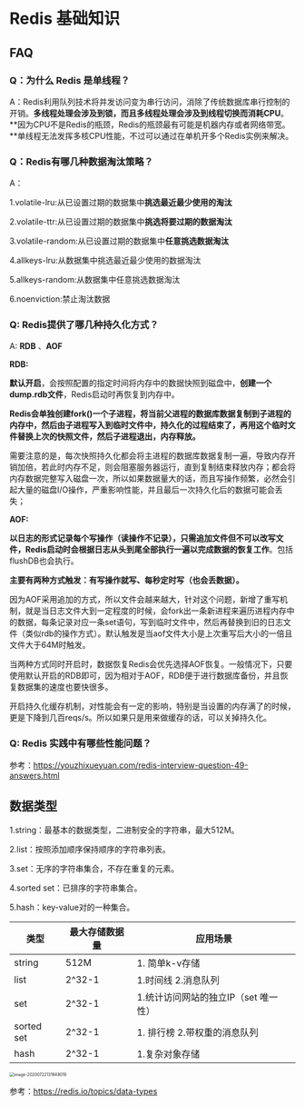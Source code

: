 # Redis 基础知识

## FAQ

### Q：为什么 Redis 是单线程？

A：Redis利用队列技术将并发访问变为串行访问，消除了传统数据库串行控制的开销。**多线程处理会涉及到锁，而且多线程处理会涉及到线程切换而消耗CPU**。**因为CPU不是Redis的瓶颈，Redis的瓶颈最有可能是机器内存或者网络带宽。**单线程无法发挥多核CPU性能，不过可以通过在单机开多个Redis实例来解决。

### Q：Redis有哪几种数据淘汰策略？

A：

1.volatile-lru:从已设置过期的数据集中**挑选最近最少使用的淘汰**

2.volatile-ttr:从已设置过期的数据集中**挑选将要过期的数据淘汰**

3.volatile-random:从已设置过期的数据集中**任意挑选数据淘汰**

4.allkeys-lru:从数据集中挑选最近最少使用的数据淘汰

5.allkeys-random:从数据集中任意挑选数据淘汰

6.noenviction:禁止淘汰数据

### Q: Redis提供了哪几种持久化方式？

A: **RDB** 、**AOF**

**RDB:**

**默认开启**，会按照配置的指定时间将内存中的数据快照到磁盘中，**创建一个dump.rdb文件**，Redis启动时再恢复到内存中。

**Redis会单独创建fork()一个子进程，将当前父进程的数据库数据复制到子进程的内存中，然后由子进程写入到临时文件中，持久化的过程结束了，再用这个临时文件替换上次的快照文件，然后子进程退出，内存释放。**

需要注意的是，每次快照持久化都会将主进程的数据库数据复制一遍，导致内存开销加倍，若此时内存不足，则会阻塞服务器运行，直到复制结束释放内存；都会将内存数据完整写入磁盘一次，所以如果数据量大的话，而且写操作频繁，必然会引起大量的磁盘I/O操作，严重影响性能，并且最后一次持久化后的数据可能会丢失；

**AOF:**

**以日志的形式记录每个写操作（读操作不记录），只需追加文件但不可以改写文件，Redis启动时会根据日志从头到尾全部执行一遍以完成数据的恢复工作**。包括flushDB也会执行。

**主要有两种方式触发：有写操作就写、每秒定时写（也会丢数据）。**

因为AOF采用追加的方式，所以文件会越来越大，针对这个问题，新增了重写机制，就是当日志文件大到一定程度的时候，会fork出一条新进程来遍历进程内存中的数据，每条记录对应一条set语句，写到临时文件中，然后再替换到旧的日志文件（类似rdb的操作方式）。默认触发是当aof文件大小是上次重写后大小的一倍且文件大于64M时触发。

当两种方式同时开启时，数据恢复Redis会优先选择AOF恢复。一般情况下，只要使用默认开启的RDB即可，因为相对于AOF，RDB便于进行数据库备份，并且恢复数据集的速度也要快很多。

开启持久化缓存机制，对性能会有一定的影响，特别是当设置的内存满了的时候，更是下降到几百reqs/s。所以如果只是用来做缓存的话，可以关掉持久化。

### Q: Redis 实践中有哪些性能问题？

参考：https://youzhixueyuan.com/redis-interview-question-49-answers.html

## 数据类型

1.string：最基本的数据类型，二进制安全的字符串，最大512M。

2.list：按照添加顺序保持顺序的字符串列表。

3.set：无序的字符串集合，不存在重复的元素。

4.sorted set：已排序的字符串集合。

5.hash：key-value对的一种集合。

| 类型       | 最大存储数据量 | 应用场景                             |
| ---------- | -------------- | ------------------------------------ |
| string     | 512M           | 1. 简单k-v存储                       |
| list       | 2^32-1         | 1.时间线 2.消息队列                  |
| set        | 2^32-1         | 1.统计访问网站的独立IP（set 唯一性） |
| sorted set | 2^32-1         | 1. 排行榜 2.带权重的消息队列         |
| hash       | 2^32-1         | 1.复杂对象存储                       |

<img src="/Users/codeme/IdeaProjects/thinking-in-java/doc/assets/redis-data-type-desc.png" alt="image-20200722131949019" style="zoom:50%;" />

参考：https://redis.io/topics/data-types

